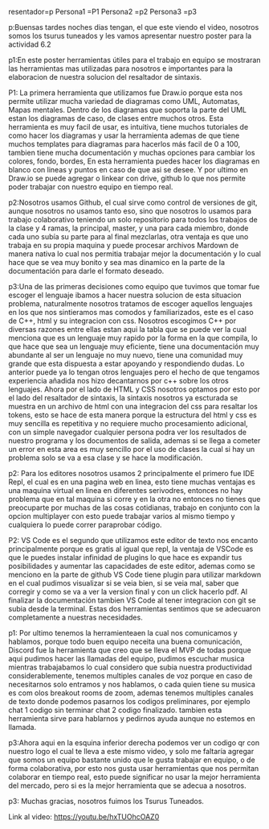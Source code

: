 resentador=p
Persona1 =P1
Persona2 =p2
Persona3 =p3

p:Buensas tardes noches dias tengan, el que este viendo el video, nosotros somos los tsurus tuneados y les vamos apresentar nuestro poster para la actividad 6.2

p1:En este poster herramientas útiles para el trabajo en equipo se mostraran las herramientas mas utilizadas para nosotros e importantes para la elaboracion de nuestra solucion del resaltador de sintaxis.

P1: La primera herramienta que utilizamos fue Draw.io porque esta nos permite utilizar mucha variedad de diagramas como UML, Automatas, Mapas mentales. Dentro de los diagramas que soporta la parte del UML estan los diagramas de caso, de clases entre muchos otros. Esta herramienta es muy facil de usar, es intuitiva, tiene muchos tutoriales de como hacer los diagramas y usar la herramienta ademas de que tiene muchos templates para diagramas para hacerlos más facil de 0 a 100, tambien tiene mucha documentación y muchas opciones para cambiar los colores, fondo, bordes, En esta herramienta puedes hacer los diagramas en blanco con lineas y puntos en caso de que asi se desee. Y por ultimo en Draw.io se puede agregar o linkear con drive, github lo que nos permite poder trabajar con nuestro equipo en tiempo real.

p2:Nosotros usamos Github, el cual sirve como control de versiones de git, aunque nosotros no usamos tanto eso, sino que nosotros lo usamos para trabajo colaborativo teniendo un solo repositorio para todos los trabajos de la clase y 4 ramas, la principal, master, y una para cada miembro, donde cada uno subía su parte para al final mezclarlas, otra ventaja es que uno trabaja en su propia maquina y puede procesar archivos Mardown de manera nativa lo cual nos permitia trabajar mejor la documentación y lo cual hace que se vea muy bonito y sea mas dinamico en la parte de la documentación para darle el formato deseado.


p3:Una de las primeras decisiones como equipo que tuvimos que tomar fue escoger el lenguaje ibamos a hacer nuestra solucion  de esta situacion problema, naturalmente nosotros tratamos de escoger aquellos lenguajes en los que nos sintieramos mas comodos y familiarizados, este es el caso de C++, html y su integracion con css. Nosotros escogimos C++ por diversas razones entre ellas estan aqui la tabla que se puede ver la cual menciona que es un lenguaje muy rapido por la forma en la que compila, lo que hace que sea un lenguaje muy eficiente, tiene una documentación muy abundante al ser un lenguaje no muy nuevo, tiene una comunidad muy grande que esta dispuesta a estar apoyando y respondiendo dudas. Lo anterior puede ya lo tengan otros lenguajes pero el hecho de que tengamos experiencia añadida nos hizo decantarnos por c++ sobre los otros lenguajes. Ahora por el lado de HTML y CSS nosotros optamos por esto por el lado del resaltador de sintaxis, la sintaxis nosotros ya escturada se muestra en un archivo de html con una integracion del css para resaltar los tokens, esto se hace de esta manera porque la estructura del html y css es muy sencilla es repetitiva y no requiere mucho procesamiento adicional, con un simple navegador cualquier persona podra ver los resultados de nuestro programa y los documentos de salida, ademas si se llega a cometer un error en esta area es muy sencillo por el uso de clases la cual si hay un problema solo se va a esa clase y se hace la modificación.

p2: Para los editores nosotros  usamos 2 principalmente el primero fue IDE Repl, el cual es en una pagina web en linea, esto tiene muchas ventajas es una maquina virtual en linea en diferentes serivodres, entonces no hay problema que en tal maquina si corre y en la otra no entonces no tienes que preocuparte por muchas de las cosas cotidianas, trabajo en conjunto con la opcion multiplayer con esto puede trabajar varios al mismo tiempo y cualquiera lo puede correr paraprobar código. 

P2: VS Code es el segundo que utilizamos este editor de texto nos encanto principalmente porque es gratis al igual que repl, la ventaja de VSCode es que le puedes instalar infinidad de plugins lo que hace es expandir tus posibilidades y aumentar las capacidades de este editor, ademas como se menciono en la parte de github VS Code tiene plugin para utilizar markdown en el cual pudimos visualizar si se veia bien, si se veia mal, saber que corregir y como se va a ver la version final y con un click hacerlo pdf. Al finalizar la documentación tambien VS Code al tener integracion con git se subia desde la terminal. Estas dos herramientas sentimos que se adecuaron completamente a nuestras necesidades.

p1: Por ultimo tenemos la herramienteaen la cual nos comunicamos y hablamos, porque todo buen equipo neceita una buena comunicación, Discord fue la herramienta que creo que se lleva el MVP de todas porque aqui pudimos hacer las llamadas del equipo, pudimos escuchar musica mientras trabajabamos lo cual considero que subia nuestra productividad considerablemente, tenemos multiples canales de voz porque en caso de necesitarnos solo entramos y nos hablamos, o cada quien tiene su musica es com olos breakout rooms de zoom, ademas tenemos multiples canales de texto donde podemos pasarnos los codigos preliminares, por ejemplo chat 1 codigo sin terminar chat 2 codigo finalizado. tambien esta herramienta sirve para hablarnos y pedirnos ayuda aunque no estemos en llamada.

p3:Ahora aqui en la esquina inferior derecha podemos ver un codigo qr con nuestro logo el cual te lleva a este mismo video, y solo me faltaría agregar que somos un equipo bastante unido que le gusta trabajar en equipo, o de forma colaborativa, por esto nos gusta usar herramientas que nos permitan colaborar en tiempo real, esto puede significar no usar la mejor herramienta del mercado, pero si es la mejor herramienta que se adecua a nosotros.

p3: Muchas gracias, nosotros fuimos los Tsurus Tuneados.

Link al video: https://youtu.be/hxTUOhcOAZ0
